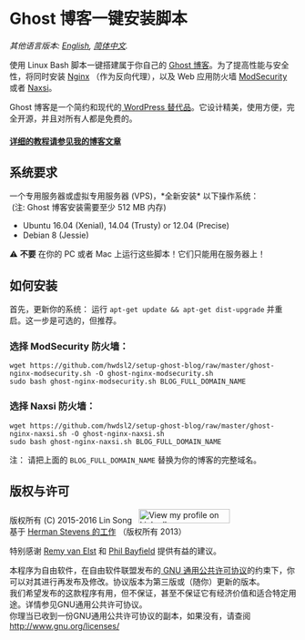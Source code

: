 ﻿# Ghost 博客一键安装脚本

*其他语言版本: [English](README.md), [简体中文](README-zh.md).*

使用 Linux Bash 脚本一键搭建属于你自己的 <a href="https://github.com/TryGhost/Ghost" target="_blank">Ghost 博客</a>。为了提高性能与安全性，将同时安装 <a href="http://nginx.org/en/" target="_blank">Nginx</a> （作为反向代理），以及 Web 应用防火墙 <a href="https://www.modsecurity.org/" target="_blank">ModSecurity</a> 或者 <a href="https://github.com/nbs-system/naxsi" target="_blank">Naxsi</a>。

Ghost 博客是一个简约和现代的<a href="https://ghost.org/vs/wordpress/" target="_blank"> WordPress 替代品</a>。它设计精美，使用方便，完全开源，并且对所有人都是免费的。

#### <a href="https://blog.ls20.com/install-ghost-0-3-3-with-nginx-and-modsecurity/" target="_blank">详细的教程请参见我的博客文章</a>

## 系统要求

一个专用服务器或虚拟专用服务器 (VPS)，\*全新安装\* 以下操作系统：   
&nbsp;(注: Ghost 博客安装需要至少 512 MB 内存)   
- Ubuntu 16.04 (Xenial), 14.04 (Trusty) or 12.04 (Precise)
- Debian 8 (Jessie)

:warning: **不要** 在你的 PC 或者 Mac 上运行这些脚本！它们只能用在服务器上！

## 如何安装

首先，更新你的系统： 运行 `apt-get update && apt-get dist-upgrade` 并重启。这一步是可选的，但推荐。

### 选择 ModSecurity 防火墙：

```
wget https://github.com/hwdsl2/setup-ghost-blog/raw/master/ghost-nginx-modsecurity.sh -O ghost-nginx-modsecurity.sh
sudo bash ghost-nginx-modsecurity.sh BLOG_FULL_DOMAIN_NAME
```

### 选择 Naxsi 防火墙：

```
wget https://github.com/hwdsl2/setup-ghost-blog/raw/master/ghost-nginx-naxsi.sh -O ghost-nginx-naxsi.sh
sudo bash ghost-nginx-naxsi.sh BLOG_FULL_DOMAIN_NAME
```

注： 请把上面的 `BLOG_FULL_DOMAIN_NAME` 替换为你的博客的完整域名。

## 版权与许可

版权所有 (C) 2015-2016&nbsp;Lin Song&nbsp;&nbsp;&nbsp;<a href="https://www.linkedin.com/in/linsongui" target="_blank"><img src="https://static.licdn.com/scds/common/u/img/webpromo/btn_viewmy_160x25.png" width="160" height="25" border="0" alt="View my profile on LinkedIn"></a>    
基于 <a href="https://blog.igbuend.com/dude-looks-like-a-ghost/" target="_blank">Herman Stevens 的工作</a> （版权所有 2013）

特别感谢 <a href="https://raymii.org" target="_blank">Remy van Elst</a> 和 <a href="https://philio.me" target="_blank">Phil Bayfield</a> 提供有益的建议。

本程序为自由软件，在自由软件联盟发布的<a href="https://www.gnu.org/licenses/gpl.html" target="_blank"> GNU 通用公共许可协议</a>的约束下，你可以对其进行再发布及修改。协议版本为第三版或（随你）更新的版本。   
我们希望发布的这款程序有用，但不保证，甚至不保证它有经济价值和适合特定用途。详情参见GNU通用公共许可协议。   
你理当已收到一份GNU通用公共许可协议的副本，如果没有，请查阅 <http://www.gnu.org/licenses/>   
